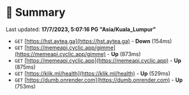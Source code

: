 # 📖 Summary
Last updated: **17/7/2023, 5:07:16 PG "Asia/Kuala_Lumpur"**

- `GET` [https://hst.aytea.ga](https://hst.aytea.ga) - **Down** (154ms)
- `GET` [https://memeapi.cyclic.app/gimme](https://memeapi.cyclic.app/gimme) - **Up** (873ms)
- `GET` [https://memeapi.cyclic.app](https://memeapi.cyclic.app) - **Up** (875ms)
- `GET` [https://klik.ml/health](https://klik.ml/health) - **Up** (529ms)
- `GET` [https://dumb.onrender.com](https://dumb.onrender.com) - **Up** (753ms)
